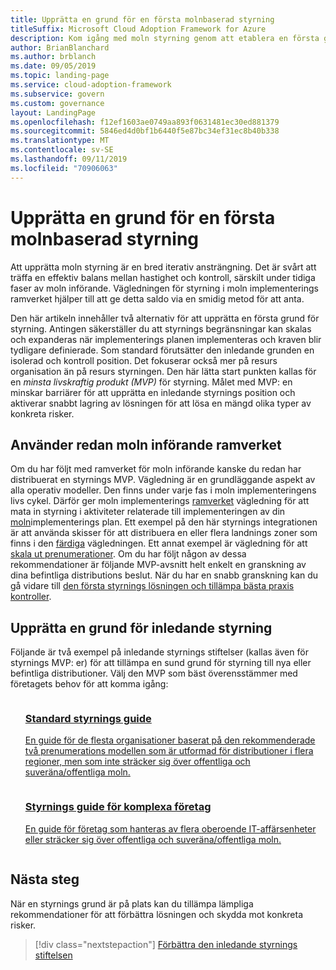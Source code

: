 ```yaml
---
title: Upprätta en grund för en första molnbaserad styrning
titleSuffix: Microsoft Cloud Adoption Framework for Azure
description: Kom igång med moln styrning genom att etablera en första grundläggande Cloud styrnings grund.
author: BrianBlanchard
ms.author: brblanch
ms.date: 09/05/2019
ms.topic: landing-page
ms.service: cloud-adoption-framework
ms.subservice: govern
ms.custom: governance
layout: LandingPage
ms.openlocfilehash: f12ef1603ae0749aa893f0631481ec30ed881379
ms.sourcegitcommit: 5846ed4d0bf1b6440f5e87bc34ef31ec8b40b338
ms.translationtype: MT
ms.contentlocale: sv-SE
ms.lasthandoff: 09/11/2019
ms.locfileid: "70906063"
---
```

# <a name="establish-an-initial-cloud-governance-foundation"></a>Upprätta en grund för en första molnbaserad styrning

Att upprätta moln styrning är en bred iterativ ansträngning. Det är svårt att träffa en effektiv balans mellan hastighet och kontroll, särskilt under tidiga faser av moln införande. Vägledningen för styrning i moln implementerings ramverket hjälper till att ge detta saldo via en smidig metod för att anta.

Den här artikeln innehåller två alternativ för att upprätta en första grund för styrning. Antingen säkerställer du att styrnings begränsningar kan skalas och expanderas när implementerings planen implementeras och kraven blir tydligare definierade. Som standard förutsätter den inledande grunden en isolerad och kontroll position. Det fokuserar också mer på resurs organisation än på resurs styrningen. Den här lätta start punkten kallas för en _minsta livskraftig produkt (MVP)_ för styrning. Målet med MVP: en minskar barriärer för att upprätta en inledande styrnings position och aktiverar snabbt lagring av lösningen för att lösa en mängd olika typer av konkreta risker.

## <a name="already-using-the-cloud-adoption-framework"></a>Använder redan moln införande ramverket

Om du har följt med ramverket för moln införande kanske du redan har distribuerat en styrnings MVP. Vägledning är en grundläggande aspekt av alla operativ modeller. Den finns under varje fas i moln implementeringens livs cykel. Därför ger moln implementerings [ramverket](../index.md) vägledning för att mata in styrning i aktiviteter relaterade till implementeringen av din [moln](../plan/index.md)implementerings plan. Ett exempel på den här styrnings integrationen är att använda skisser för att distribuera en eller flera landnings zoner som finns i den [färdiga](../ready/index.md) vägledningen. Ett annat exempel är vägledning för att [skala ut prenumerationer](../ready/considerations/scaling-subscriptions.md). Om du har följt någon av dessa rekommendationer är följande MVP-avsnitt helt enkelt en granskning av dina befintliga distributions beslut. När du har en snabb granskning kan du gå vidare till [den första styrnings lösningen och tillämpa bästa praxis kontroller](./best-practices.md).

## <a name="establish-an-initial-governance-foundation"></a>Upprätta en grund för inledande styrning

Följande är två exempel på inledande styrnings stiftelser (kallas även för styrnings MVP: er) för att tillämpa en sund grund för styrning till nya eller befintliga distributioner. Välj den MVP som bäst överensstämmer med företagets behov för att komma igång:

<!-- markdownlint-disable MD033 -->

<ul class="panelContent cardsZ">
<li style="display: flex; flex-direction: column;">
    <a href="./journeys/standard-enterprise/index.md" style="display: flex; flex-direction: column; flex: 1 0 auto;">
        <div class="cardSize" style="flex: 1 0 auto; display: flex;">
            <div class="cardPadding" style="display: flex;">
                <div class="card">
                    <div class="cardText">
                        <h3>Standard styrnings guide</h3>
                        <p>En guide för de flesta organisationer baserat på den rekommenderade två prenumerations modellen som är utformad för distributioner i flera regioner, men som inte sträcker sig över offentliga och suveräna/offentliga moln.</p>
                    </div>
                </div>
            </div>
        </div>
    </a>
</li>
<li style="display: flex; flex-direction: column;">
    <a href="./journeys/complex-enterprise/index.md" style="display: flex; flex-direction: column; flex: 1 0 auto;">
        <div class="cardSize" style="flex: 1 0 auto; display: flex;">
            <div class="cardPadding" style="display: flex;">
                <div class="card">
                    <div class="cardText">
                        <h3>Styrnings guide för komplexa företag</h3>
                        <p>En guide för företag som hanteras av flera oberoende IT-affärsenheter eller sträcker sig över offentliga och suveräna/offentliga moln.</p>
                    </div>
                </div>
            </div>
        </div>
    </a>
</li>
</ul>
<!-- markdownlint-enable MD033 -->

## <a name="next-steps"></a>Nästa steg

När en styrnings grund är på plats kan du tillämpa lämpliga rekommendationer för att förbättra lösningen och skydda mot konkreta risker.

> [!div class="nextstepaction"]
> [Förbättra den inledande styrnings stiftelsen](./best-practices.md)
